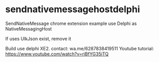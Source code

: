 # sendnativemessagehostdelphi
SendNativeMessage chrome extension example
use Delphi as NativeMessagingHost

If uses UlkJson exist, remove it

Build use delphi XE2.
contact: wa.me/6287838419511
Youtube tutorial: https://www.youtube.com/watch?v=riBfYG35iTQ
